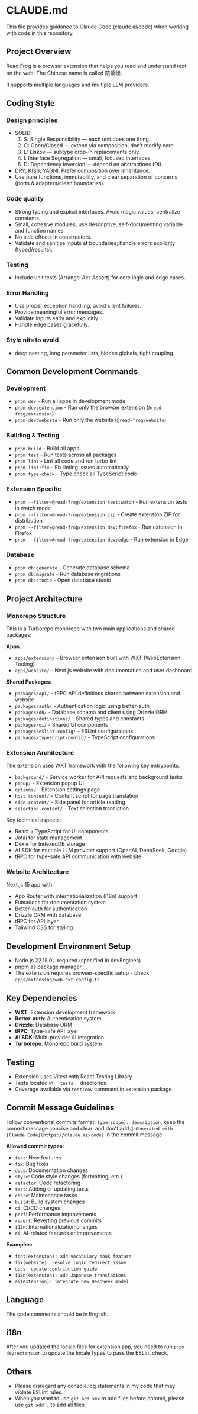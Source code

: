 # CLAUDE.md

This file provides guidance to Claude Code (claude.ai/code) when working with code in this repository.

## Project Overview

Read Frog is a browser extension that helps you read and understand text on the web. The Chinese name is called 陪读蛙.

It supports multiple languages and multiple LLM providers.

## Coding Style

### Design principles

- SOLID:
  1. S: Single Responsibility — each unit does one thing.
  2. O: Open/Closed — extend via composition, don’t modify core.
  3. L: Liskov — subtype drop-in replacements only.
  4. I: Interface Segregation — small, focused interfaces.
  5. D: Dependency Inversion — depend on abstractions (DI).
- DRY, KISS, YAGNI. Prefer composition over inheritance.
- Use pure functions, immutability, and clear separation of concerns (ports & adapters/clean boundaries).

### Code quality

- Strong typing and explicit interfaces. Avoid magic values; centralize constants.
- Small, cohesive modules; use descriptive, self-documenting variable and function names.
- No side effects in constructors.
- Validate and sanitize inputs at boundaries; handle errors explicitly (typed/results).

### Testing

- Include unit tests (Arrange-Act-Assert) for core logic and edge cases.

### Error Handling

- Use proper exception handling, avoid silent failures.
- Provide meaningful error messages.
- Validate inputs early and explicitly.
- Handle edge cases gracefully.

### Style nits to avoid

- deep nesting, long parameter lists, hidden globals, tight coupling.

## Common Development Commands

### Development

- `pnpm dev` - Run all apps in development mode
- `pnpm dev:extension` - Run only the browser extension (`@read-frog/extension`)
- `pnpm dev:website` - Run only the website (`@read-frog/website`)

### Building & Testing

- `pnpm build` - Build all apps
- `pnpm test` - Run tests across all packages
- `pnpm lint` - Lint all code and run turbo lint
- `pnpm lint:fix` - Fix linting issues automatically
- `pnpm type-check` - Type check all TypeScript code

### Extension Specific

- `pnpm --filter=@read-frog/extension test:watch` - Run extension tests in watch mode
- `pnpm --filter=@read-frog/extension zip` - Create extension ZIP for distribution
- `pnpm --filter=@read-frog/extension dev:firefox` - Run extension in Firefox
- `pnpm --filter=@read-frog/extension dev:edge` - Run extension in Edge

### Database

- `pnpm db:generate` - Generate database schema
- `pnpm db:migrate` - Run database migrations
- `pnpm db:studio` - Open database studio

## Project Architecture

### Monorepo Structure

This is a Turborepo monorepo with two main applications and shared packages:

**Apps:**

- `apps/extension/` - Browser extension built with WXT (WebExtension Tooling)
- `apps/website/` - Next.js website with documentation and user dashboard

**Shared Packages:**

- `packages/api/` - tRPC API definitions shared between extension and website
- `packages/auth/` - Authentication logic using better-auth
- `packages/db/` - Database schema and client using Drizzle ORM
- `packages/definitions/` - Shared types and constants
- `packages/ui/` - Shared UI components
- `packages/eslint-config/` - ESLint configurations
- `packages/typescript-config/` - TypeScript configurations

### Extension Architecture

The extension uses WXT framework with the following key entrypoints:

- `background/` - Service worker for API requests and background tasks
- `popup/` - Extension popup UI
- `options/` - Extension settings page
- `host.content/` - Content script for page translation
- `side.content/` - Side panel for article reading
- `selection.content/` - Text selection translation

Key technical aspects:

- React + TypeScript for UI components
- Jotai for state management
- Dexie for IndexedDB storage
- AI SDK for multiple LLM provider support (OpenAI, DeepSeek, Google)
- tRPC for type-safe API communication with website

### Website Architecture

Next.js 15 app with:

- App Router with internationalization (i18n) support
- Fumadocs for documentation system
- Better-auth for authentication
- Drizzle ORM with database
- tRPC for API layer
- Tailwind CSS for styling

## Development Environment Setup

- Node.js 22.18.0+ required (specified in devEngines)
- pnpm as package manager
- The extension requires browser-specific setup - check `apps/extension/web-ext.config.ts`

## Key Dependencies

- **WXT**: Extension development framework
- **Better-auth**: Authentication system
- **Drizzle**: Database ORM
- **tRPC**: Type-safe API layer
- **AI SDK**: Multi-provider AI integration
- **Turborepo**: Monorepo build system

## Testing

- Extension uses Vitest with React Testing Library
- Tests located in `__tests__` directories
- Coverage available via `test:cov` command in extension package

## Commit Message Guidelines

Follow conventional commits format: `type(scope): description`, keep the commit message concise and clear. and don't add `🤖 Generated with [Claude Code](https://claude.ai/code)` in the commit message.

**Allowed commit types:**

- `feat`: New features
- `fix`: Bug fixes
- `docs`: Documentation changes
- `style`: Code style changes (formatting, etc.)
- `refactor`: Code refactoring
- `test`: Adding or updating tests
- `chore`: Maintenance tasks
- `build`: Build system changes
- `ci`: CI/CD changes
- `perf`: Performance improvements
- `revert`: Reverting previous commits
- `i18n`: Internationalization changes
- `ai`: AI-related features or improvements

**Examples:**

- `feat(extension): add vocabulary book feature`
- `fix(website): resolve login redirect issue`
- `docs: update contribution guide`
- `i18n(extension): add Japanese translations`
- `ai(extension): integrate new DeepSeek model`

## Language

The code comments should be in English.

## i18n

After you updated the locale files for extension app, you need to run `pnpm dev:extension` to update the locale types to pass the ESLint check.

## Others

- Please disregard any console.log statements in my code that may violate ESLint rules.
- When you want to use `git add xxx` to add files before commit, please use `git add .` to add all files.
